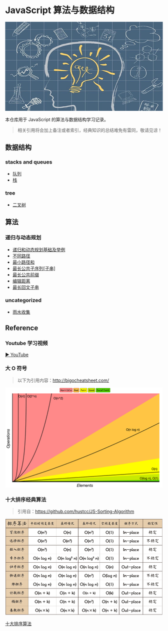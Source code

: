 # JavaScript 算法与数据结构

![bg](./assets/bg.jpg)

本仓库用于 JavaScript 的算法与数据结构学习记录。

> 相关引用将会加上备注或者索引，经典知识的总结难免有雷同，敬请见谅！

## 数据结构

### stacks and queues
- [队列](./src/data-structures/stacks%20and%20queues/queue.md)
- [栈](./src/data-structures/stacks%20and%20queues/stack.md)

### tree
- [二叉树](./src/data-structures/tree/%E4%BA%8C%E5%8F%89%E6%A0%91.md)

## 算法

### 递归与动态规划
- [递归和动态规划基础及举例](https://github.com/JTangming/blog/issues/31)
- [不同路径](./src/algorithms/dp-recursive/不同路径.md)
- [最小路径和](./src/algorithms/dp-recursive/最小路径和.md)
- [最长公共子序列[子串]](./src/algorithms/dp-recursive/最长公共子序列[子串].md)
- [最长公共前缀](./src/algorithms/string/最长公共前缀.md)
- [编辑距离](./src/algorithms/dp-recursive/编辑距离.md)
- [最长回文子串](./src/algorithms/dp-recursive/最长回文子串.md)

### uncategorized
- [雨水收集](./src/algorithms/uncategorized/雨水收集.md)


## Reference
### Youtube 学习视频

[▶ YouTube](https://www.youtube.com/playlist?list=PLLXdhg_r2hKA7DPDsunoDZ-Z769jWn4R8)

### 大 O 符号
> 以下为引用内容：http://bigocheatsheet.com/

![Big O graphs](./assets/big-o-graph.png)

### 十大排序经典算法
> 引用自：https://github.com/hustcc/JS-Sorting-Algorithm

![sort](./assets/algorithm/sort/sort.png)

[十大排序算法](https://github.com/hustcc/JS-Sorting-Algorithm)